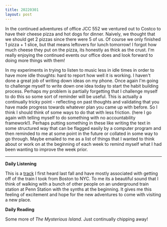 ```yaml
---
title: 20220301
layout: post
---
```


In the continued adventures of office JCC 552 we ventured out to Costco to have their cheese pizza and hot dogs for dinner. Naively, we thought that we should get 2 pizzas since there were 5 of us. Of course we only finished 1 pizza + 1 slice, but that means leftovers for lunch tomorrow! I forgot how much cheese they put on the pizza, its honestly as thick as the crust. I'm really enjoying the continued events our office does and look forward to doing more things with them! 

In my experiments in trying to listen to music less in idle times in order to have more idle thoughts: hard to report how well it is working. I haven't done a great job of writing down ideas on my phone. Once again I'm going to challenge myself to write down one idea today to start the habit building process. Perhaps my problem is partially forgetting that I challenge myself to do this so some sort of reminder will be useful. This is actually a continually tricky point - reflecting on past thoughts and validating that you have made progress towards whatever plan you came up with before. So I think I should think of some ways to do that with less friction. (here I go again with telling myself to do something with no accountability framework!). Perhaps putting something in these like writing the text in some structured way that can be flagged easily by a computer program and then reminded to me at some point in the future or collated in some way to go through. Maybe emailed to me as a list of things that I wanted to think about or work on at the beginning of each week to remind myself what I had been wanting to improve the week prior. 

---

**Daily Listening**

This is a [track](https://www.youtube.com/watch?v=PFvDFF5Nig8) I first heard last fall and have mostly associated with getting off of the train I took from Boston to NYC. To me its a beautiful sound that I think of walking with a bunch of other people on an underground train station at Penn Station with the synths at the beginning. It gives me this feeling of excitement and hope for the new adventures to come with visiting a new place. 

**Daily Reading**

Some more of *The Mysterious Island*. Just continually chipping away!